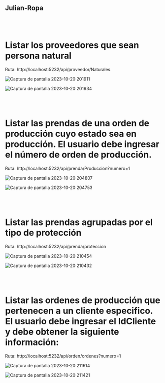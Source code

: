 ## Julian-Ropa 
<br><br>
# Listar los proveedores que sean persona natural

Ruta: http://localhost:5232/api/proveedor/Naturales

![Captura de pantalla 2023-10-20 201911](https://github.com/julianlpz69/Julian-Ropa/assets/131847060/ad11bb78-36c7-4acc-8312-540343e286a5)


![Captura de pantalla 2023-10-20 201934](https://github.com/julianlpz69/Julian-Ropa/assets/131847060/1d28e1be-c016-4d27-b221-e5fe0bccfb7b)



<br><br>
# Listar las prendas de una orden de producción cuyo estado sea en producción. El usuario debe ingresar el número de orden de producción.

Ruta: http://localhost:5232/api/prenda/Produccion?numero=1

![Captura de pantalla 2023-10-20 204807](https://github.com/julianlpz69/Julian-Ropa/assets/131847060/6e17c4c7-cd11-4745-b8c2-1ea7ca2b28cf)


![Captura de pantalla 2023-10-20 204753](https://github.com/julianlpz69/Julian-Ropa/assets/131847060/c400c128-8fc2-4bf5-a7bd-647326071dee)



<br><br>
# Listar las prendas agrupadas por el tipo de protección

Ruta: http://localhost:5232/api/prenda/proteccion


![Captura de pantalla 2023-10-20 210454](https://github.com/julianlpz69/Julian-Ropa/assets/131847060/7f86f4c8-48f3-4e9d-bb20-4e7d6c55893b)


![Captura de pantalla 2023-10-20 210432](https://github.com/julianlpz69/Julian-Ropa/assets/131847060/e4f6348c-1a33-468e-8cf4-45b4cd918241)



<br><br>
# Listar las ordenes de producción que pertenecen a un cliente especifico. El usuario debe ingresar el IdCliente y debe obtener la siguiente información:

Ruta: http://localhost:5232/api/orden/ordenes?numero=1


![Captura de pantalla 2023-10-20 211614](https://github.com/julianlpz69/Julian-Ropa/assets/131847060/268d8510-568d-4404-b6c7-6e6d3846c576)


![Captura de pantalla 2023-10-20 211421](https://github.com/julianlpz69/Julian-Ropa/assets/131847060/d6d49cf9-02bb-4831-a367-b39eddf74a1d)

